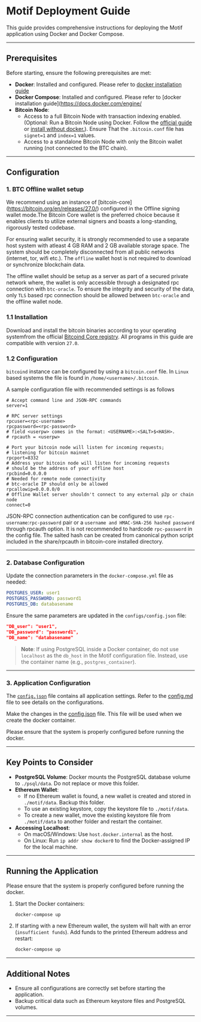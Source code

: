 # Motif Deployment Guide

This guide provides comprehensive instructions for deploying the Motif application using Docker and Docker Compose.

---

## Prerequisites

Before starting, ensure the following prerequisites are met:

- **Docker**: Installed and configured. Please refer to [docker installation guide](https://docs.docker.com/engine/install/)
- **Docker Compose**: Installed and configured. Please refer to [docker installation guide](https://docs.docker.com/engine/
- **Bitcoin Node**: 
  - Access to a full Bitcoin Node with transaction indexing enabled. (Optional: Run a Bitcoin Node using Docker. Follow the [official guide](https://hub.docker.com/r/bitcoin/bitcoin) or [install without docker.](https://bitcoin.org/en/full-node)). Ensure That the `.bitcoin.conf` file has `signet=1` and `index=1` values.
  - Access to a standalone Bitcoin Node with only the Bitcoin wallet running (not connected to the BTC chain).

---

## Configuration

### 1. BTC Offline wallet setup 

We recommend using an instance of [bitcoin-core] (https://bitcoin.org/en/releases/27.0/) configured in the Offline signing wallet mode.The Bitcoin Core wallet is the preferred choice because it enables clients to utilize external signers and boasts a long-standing, rigorously tested codebase.

For ensuring wallet security, it is strongly recommended to use a separate host system with atleast 4 GB RAM and 2 GB available storage space. The system should be completely disconnected from all public networks (internet, tor, wifi etc.). The `offline` wallet host is not required to download or synchronize blockchain data.

The offline wallet should be setup as a server as part of a secured private network where, the wallet is only accessible through a designated rpc connection with `btc-oracle`. To ensure the integrity and security of the data, only `TLS` based rpc connection should be allowed between `btc-oracle` and the offline wallet node. 

### 1.1 Installation

Download and install the bitcoin binaries according to your operating systemfrom the official [Bitcoind Core registry](https://bitcoincore.org/bin/bitcoin-core-27.0/). All programs in this guide are compatible with version `27.0`.

### 1.2 Configuration
`bitcoind` instance can be configured by using a `bitcoin.conf` file. In `Linux` based systems the file is found in `/home/<username>/.bitcoin`.

A sample configuration file with recommended settings is as follows
```shell
# Accept command line and JSON-RPC commands
server=1

# RPC server settings
rpcuser=<rpc-username>
rpcpassword=<rpc-password>
# field <userpw> comes in the format: <USERNAME>:<SALT>$<HASH>.
# rpcauth = <userpw>

# Port your bitcoin node will listen for incoming requests;
# listening for bitcoin mainnet
rpcport=8332 
# Address your bitcoin node will listen for incoming requests
# should be the address of your offline host
rpcbind=0.0.0.0
# Needed for remote node connectivity
# btc-oracle IP should only be allowed 
rpcallowip=0.0.0.0/0
# Offline Wallet server shouldn't connect to any external p2p or chain node
connect=0
```

JSON-RPC connection authentication can be configured to use `rpc-username`:`rpc-password` pair or a `username and HMAC-SHA-256 hashed password` through rpcauth option. It is not recommended to hardcode `rpc-password` in the config file. The salted hash can be created from canonical python script included in the share/rpcauth in bitcoin-core installed directory. 

---

### 2. Database Configuration

Update the connection parameters in the `docker-compose.yml` file as needed:
```yaml
POSTGRES_USER: user1
POSTGRES_PASSWORD: password1
POSTGRES_DB: databasename
```

Ensure the same parameters are updated in the `configs/config.json` file:
```json
"DB_user": "user1",
"DB_password": "password1",
"DB_name": "databasename"
```

> **Note**: If using PostgreSQL inside a Docker container, do not use `localhost` as the `db_host` in the Motif configuration file. Instead, use the container name (e.g., `postgres_container`).

---

### 3. Application Configuration

The [`config.json`](https://github.com/motif-project/motif-node-docker/blob/main/configs/config.json) file contains all application settings. Refer to the [config.md](https://github.com/motif-project/motif-node-docker/blob/main/configs/config.md) file to see details on the configurations. 

Make the changes in the [config.json](https://github.com/motif-project/motif-node-docker/blob/main/configs/config.json) file. This file will be used when we create the docker container. 

Please ensure that the system is properly configured before running the docker. 

---

## Key Points to Consider

- **PostgreSQL Volume**: Docker mounts the PostgreSQL database volume to `./psql/data`. Do not replace or move this folder.
- **Ethereum Wallet**: 
  - If no Ethereum wallet is found, a new wallet is created and stored in `./motif/data`. Backup this folder.
  - To use an existing keystore, copy the keystore file to `./motif/data`.
  - To create a new wallet, move the existing keystore file from `./motif/data` to another folder and restart the container.
- **Accessing Localhost**:
  - On macOS/Windows: Use `host.docker.internal` as the host.
  - On Linux: Run `ip addr show docker0` to find the Docker-assigned IP for the local machine.

---

## Running the Application

Please ensure that the system is properly configured before running the docker. 

1. Start the Docker containers:
   ```bash
   docker-compose up
   ```

2. If starting with a new Ethereum wallet, the system will halt with an error (`insufficient funds`). Add funds to the printed Ethereum address and restart:
   ```bash
   docker-compose up
   ```

---

## Additional Notes

- Ensure all configurations are correctly set before starting the application.
- Backup critical data such as Ethereum keystore files and PostgreSQL volumes.

---
